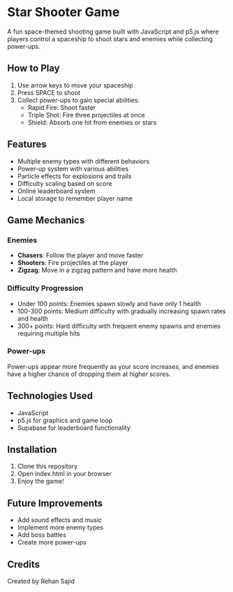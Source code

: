 # Star Shooter Game

A fun space-themed shooting game built with JavaScript and p5.js where players control a spaceship to shoot stars and enemies while collecting power-ups.


## How to Play

1. Use arrow keys to move your spaceship
2. Press SPACE to shoot
3. Collect power-ups to gain special abilities:
   - Rapid Fire: Shoot faster
   - Triple Shot: Fire three projectiles at once
   - Shield: Absorb one hit from enemies or stars

## Features

- Multiple enemy types with different behaviors
- Power-up system with various abilities
- Particle effects for explosions and trails
- Difficulty scaling based on score
- Online leaderboard system
- Local storage to remember player name

## Game Mechanics

### Enemies
- **Chasers**: Follow the player and move faster
- **Shooters**: Fire projectiles at the player
- **Zigzag**: Move in a zigzag pattern and have more health

### Difficulty Progression
- Under 100 points: Enemies spawn slowly and have only 1 health
- 100-300 points: Medium difficulty with gradually increasing spawn rates and health
- 300+ points: Hard difficulty with frequent enemy spawns and enemies requiring multiple hits

### Power-ups
Power-ups appear more frequently as your score increases, and enemies have a higher chance of dropping them at higher scores.

## Technologies Used

- JavaScript
- p5.js for graphics and game loop
- Supabase for leaderboard functionality

## Installation

1. Clone this repository
2. Open index.html in your browser
3. Enjoy the game!

## Future Improvements

- Add sound effects and music
- Implement more enemy types
- Add boss battles
- Create more power-ups

## Credits

Created by Rehan Sajid 